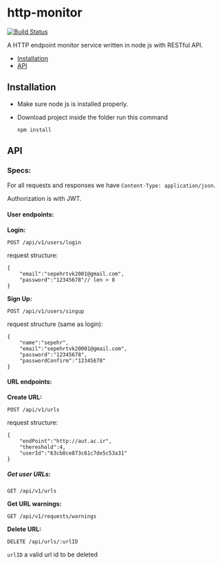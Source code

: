 # http-monitor

[![Build Status](https://cloud.drone.io/api/badges/smf8/http-monitor/status.svg)](https://cloud.drone.io/smf8/http-monitor)

A HTTP endpoint monitor service written in node js with RESTful API.

- [Installation](#Installation)
- [API](#API)

## Installation

- Make sure node js is installed properly.

- Download project inside the folder run this command

  ```
  npm install
  ```
  
## API

### Specs:

For all requests and responses we have `Content-Type: application/json`.

Authorization is with JWT.

#### User endpoints:

**Login:**

`POST /api/v1/users/login`

request structure: 

```
{
    "email":"sepehrtvk2001@gmail.com",
    "password":"12345678"// len > 8
}
```

**Sign Up:**

`POST /api/v1/users/singup`

request structure (same as login):

```
{
    "name":"sepehr",
    "email":"sepehrtvk20001@gmail.com",
    "password":"12345678",
    "passwordConfirm":"12345678"
}
```

#### URL endpoints:

**Create URL:**

`POST /api/v1/urls`

request structure:

```
{
    "endPoint":"http://aut.ac.ir",
    "thereshold":4,
    "userId":"63cb8ce873c61c7de5c53a31"
}
```

##### **Get user URLs:**

`GET /api/v1/urls`

**Get URL warnings:**

`GET /api/v1/requests/warnings`


**Delete URL:**

`DELETE /api/urls/:urlID`

`urlID` a valid url id to be deleted